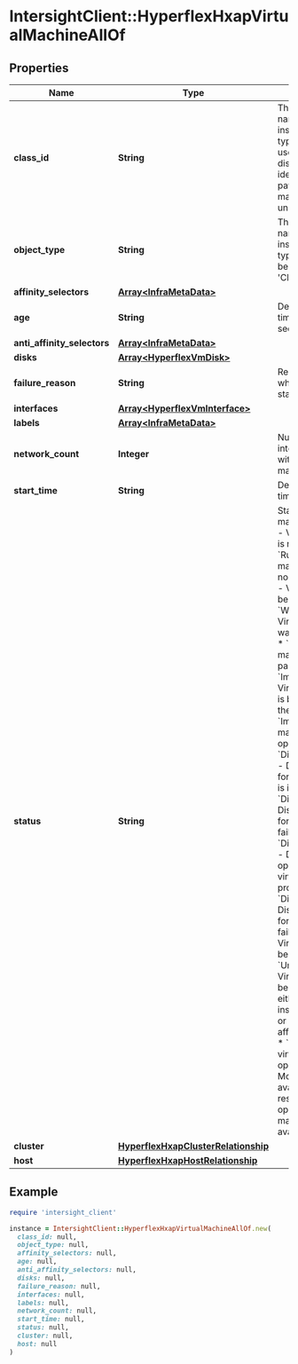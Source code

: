 # IntersightClient::HyperflexHxapVirtualMachineAllOf

## Properties

| Name | Type | Description | Notes |
| ---- | ---- | ----------- | ----- |
| **class_id** | **String** | The fully-qualified name of the instantiated, concrete type. This property is used as a discriminator to identify the type of the payload when marshaling and unmarshaling data. | [default to &#39;hyperflex.HxapVirtualMachine&#39;] |
| **object_type** | **String** | The fully-qualified name of the instantiated, concrete type. The value should be the same as the &#39;ClassId&#39; property. | [default to &#39;hyperflex.HxapVirtualMachine&#39;] |
| **affinity_selectors** | [**Array&lt;InfraMetaData&gt;**](InfraMetaData.md) |  | [optional] |
| **age** | **String** | Denotes age or life time of the VM in nano seconds. | [optional] |
| **anti_affinity_selectors** | [**Array&lt;InfraMetaData&gt;**](InfraMetaData.md) |  | [optional] |
| **disks** | [**Array&lt;HyperflexVmDisk&gt;**](HyperflexVmDisk.md) |  | [optional] |
| **failure_reason** | **String** | Reason of the failure when VM is in failed state. | [optional] |
| **interfaces** | [**Array&lt;HyperflexVmInterface&gt;**](HyperflexVmInterface.md) |  | [optional] |
| **labels** | [**Array&lt;InfraMetaData&gt;**](InfraMetaData.md) |  | [optional] |
| **network_count** | **Integer** | Number network interfaces associated with the virtual machine. | [optional] |
| **start_time** | **String** | Denotes the VM start timestamp. | [optional] |
| **status** | **String** | Status of virtual machine. * &#x60;Unknown&#x60; - Virtual machine state is not available. * &#x60;Running&#x60; - Virtual machine is running normally. * &#x60;Stopped&#x60; - Virtual machine has been stopped. * &#x60;WaitForLaunch&#x60; - Virtual machine is wating to be launched. * &#x60;Paused&#x60; - Virtual machine is currently paused. * &#x60;ImportInProgress&#x60; - Virtual machine image is being imported into the platform. * &#x60;ImportFailed&#x60; - Virtual machine image import operation failed. * &#x60;DiskCloneInProgress&#x60; - Disk clone operation for the virtual machine is in progress. * &#x60;DiskCloneFailed&#x60; - Disk clone operation for the virtual machine failed. * &#x60;DiskCreateInProgress&#x60; - Disk create operation for the virtual machine is in progress. * &#x60;DiskCreateFailed&#x60; - Disk create operation for the virtual machine failed. * &#x60;Processing&#x60; - Virtual machine is being created. * &#x60;UnSchedulable&#x60; - Virtual machine cannot be scheduled to run, either due to insufficient resources or failure to match affinity specifications. * &#x60;Failed&#x60; - Some virtual machine operation has failed. More information is available as part of the results of the operation. * &#x60;&#x60; - Virtual machine status is not available. | [optional][default to &#39;Unknown&#39;] |
| **cluster** | [**HyperflexHxapClusterRelationship**](HyperflexHxapClusterRelationship.md) |  | [optional] |
| **host** | [**HyperflexHxapHostRelationship**](HyperflexHxapHostRelationship.md) |  | [optional] |

## Example

```ruby
require 'intersight_client'

instance = IntersightClient::HyperflexHxapVirtualMachineAllOf.new(
  class_id: null,
  object_type: null,
  affinity_selectors: null,
  age: null,
  anti_affinity_selectors: null,
  disks: null,
  failure_reason: null,
  interfaces: null,
  labels: null,
  network_count: null,
  start_time: null,
  status: null,
  cluster: null,
  host: null
)
```

